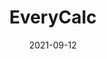 ---
title: "EveryCalc"
title_img: "everycalc.png"
title_classes: "square"
title_styles: ""

date: 2021-09-12
draft: false
layout: collage

wrapper_classes: ""
cards:
  - body: >
      A set of online free-to-use engineering analysis tools - lightweight and suckless. 

  - img: 'everycalc.png'
    caption: "Online Calculators"
    href: "https://everycalc.thadhughes.xyz"

  
  - body: >
      This started because of the countless JVN calc clones - I wanted one that did sprint speeds for FRC bots. But then I realized I could do a lot more.

  - styles: "text-align: left; max-width: 50rem;"
    body: >
      - General Mechanism Simulator

      - Wheeled Pitchers

      - Ballistic Trajectory

      - Timing belt sizing

      - Beam tool (which is actually a beam FEA tool. It's very flexible. I'm most proud of this one).

      - Transmission strength calculator for FRC

      - O ring calculator

      - ISO fit calculator

      - 1D cut optimizer

      - And More...

  - body: >
      And all of this designed with the intents to:
      - Be self-contained; each calculator can export itself to a self-contained, 'living' .html file for future reference.
      - Be suckless; no dependence on external libraries; all vanilla JS and lightweight
      - Allow for multiple units and ease of use; better than an excel spreadsheet.


---